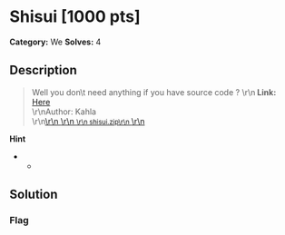 # Shisui [1000 pts]

**Category:** We
**Solves:** 4

## Description
>Well you don\t need anything if you have source code ? \r\n<b> Link:</b> <a href="https://shisui.fword.tech/">Here</a><br>\r\nAuthor: Kahla<br>\r\n<a class="btn btn-success btn-outlined" href="https://static.fword.tech/web/shisui.zip">\r\n    <i class="fas fa-download"></i>\r\n    <small>\r\n        shisui.zip\r\n    </small>\r\n</a>

**Hint**
* -

## Solution

### Flag

